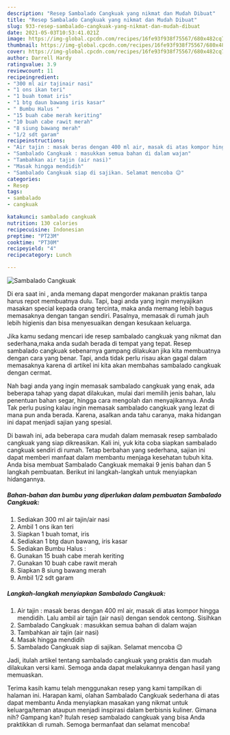 ```yaml
---
description: "Resep Sambalado Cangkuak yang nikmat dan Mudah Dibuat"
title: "Resep Sambalado Cangkuak yang nikmat dan Mudah Dibuat"
slug: 933-resep-sambalado-cangkuak-yang-nikmat-dan-mudah-dibuat
date: 2021-05-03T10:53:41.021Z
image: https://img-global.cpcdn.com/recipes/16fe93f938f75567/680x482cq70/sambalado-cangkuak-foto-resep-utama.jpg
thumbnail: https://img-global.cpcdn.com/recipes/16fe93f938f75567/680x482cq70/sambalado-cangkuak-foto-resep-utama.jpg
cover: https://img-global.cpcdn.com/recipes/16fe93f938f75567/680x482cq70/sambalado-cangkuak-foto-resep-utama.jpg
author: Darrell Hardy
ratingvalue: 3.9
reviewcount: 11
recipeingredient:
- "300 ml air tajinair nasi"
- "1 ons ikan teri"
- "1 buah tomat iris"
- "1 btg daun bawang iris kasar"
- " Bumbu Halus "
- "15 buah cabe merah keriting"
- "10 buah cabe rawit merah"
- "8 siung bawang merah"
- "1/2 sdt garam"
recipeinstructions:
- "Air tajin : masak beras dengan 400 ml air, masak di atas kompor hingga mendidih. Lalu ambil air tajin (air nasi) dengan sendok centong. Sisihkan"
- "Sambalado Cangkuak : masukkan semua bahan di dalam wajan"
- "Tambahkan air tajin (air nasi)"
- "Masak hingga mendidih"
- "Sambalado Cangkuak siap di sajikan. Selamat mencoba 😉"
categories:
- Resep
tags:
- sambalado
- cangkuak

katakunci: sambalado cangkuak 
nutrition: 130 calories
recipecuisine: Indonesian
preptime: "PT23M"
cooktime: "PT30M"
recipeyield: "4"
recipecategory: Lunch

---
```



![Sambalado Cangkuak](https://img-global.cpcdn.com/recipes/16fe93f938f75567/680x482cq70/sambalado-cangkuak-foto-resep-utama.jpg)

Di era  saat ini , anda memang dapat mengorder makanan praktis tanpa harus repot membuatnya dulu. Tapi, bagi anda yang ingin menyajikan masakan special kepada orang tercinta, maka anda memang lebih bagus memasaknya dengan tangan sendiri. Pasalnya, memasak di rumah jauh lebih higienis dan bisa menyesuaikan dengan kesukaan keluarga.

Jika kamu sedang mencari ide resep sambalado cangkuak yang nikmat dan sederhana,maka anda sudah berada di tempat yang tepat. Resep sambalado cangkuak  sebenarnya gampang dilakukan jika kita membuatnya dengan cara yang benar. Tapi, anda tidak perlu risau akan gagal dalam memasaknya 
karena di artikel ini kita akan membahas sambalado cangkuak dengan cermat.  



Nah bagi anda yang ingin memasak sambalado cangkuak yang enak, ada beberapa tahap yang dapat dilakukan, mulai dari memilih jenis bahan, lalu penentuan bahan segar, hingga cara mengolah dan menyajikannya. Anda Tak perlu pusing kalau ingin memasak sambalado cangkuak yang lezat di mana pun anda berada. Karena, asalkan anda  tahu caranya, maka hidangan ini dapat menjadi sajian yang spesial.

Di bawah ini, ada beberapa cara mudah dalam memasak resep sambalado cangkuak yang siap dikreasikan. Kali ini, yuk kita coba siapkan sambalado cangkuak sendiri di rumah. Tetap berbahan yang sederhana, sajian ini dapat memberi manfaat dalam membantu menjaga kesehatan tubuh kita. Anda bisa membuat Sambalado Cangkuak memakai 9 jenis bahan dan 5 langkah pembuatan. Berikut ini langkah-langkah untuk menyiapkan hidangannya.

<!--inarticleads1-->

##### Bahan-bahan dan bumbu yang diperlukan dalam pembuatan Sambalado Cangkuak:

1. Sediakan 300 ml air tajin/air nasi
1. Ambil 1 ons ikan teri
1. Siapkan 1 buah tomat, iris
1. Sediakan 1 btg daun bawang, iris kasar
1. Sediakan  Bumbu Halus :
1. Gunakan 15 buah cabe merah keriting
1. Gunakan 10 buah cabe rawit merah
1. Siapkan 8 siung bawang merah
1. Ambil 1/2 sdt garam




<!--inarticleads2-->

##### Langkah-langkah menyiapkan Sambalado Cangkuak:

1. Air tajin : masak beras dengan 400 ml air, masak di atas kompor hingga mendidih. Lalu ambil air tajin (air nasi) dengan sendok centong. Sisihkan
1. Sambalado Cangkuak : masukkan semua bahan di dalam wajan
1. Tambahkan air tajin (air nasi)
1. Masak hingga mendidih
1. Sambalado Cangkuak siap di sajikan. Selamat mencoba 😉




Jadi, itulah artikel tentang  sambalado cangkuak  yang praktis dan mudah dilakukan versi kami. Semoga anda dapat melakukannya dengan hasil yang memuaskan. 

Terima kasih kamu telah menggunakan resep yang kami tampilkan di halaman ini. Harapan kami, olahan  Sambalado Cangkuak sederhana di atas dapat membantu Anda menyiapkan masakan yang nikmat untuk keluarga/teman ataupun menjadi inspirasi dalam berbisnis kuliner. Gimana nih? Gampang kan? Itulah resep sambalado cangkuak yang bisa Anda praktikkan di rumah. Semoga bermanfaat dan selamat mencoba!

